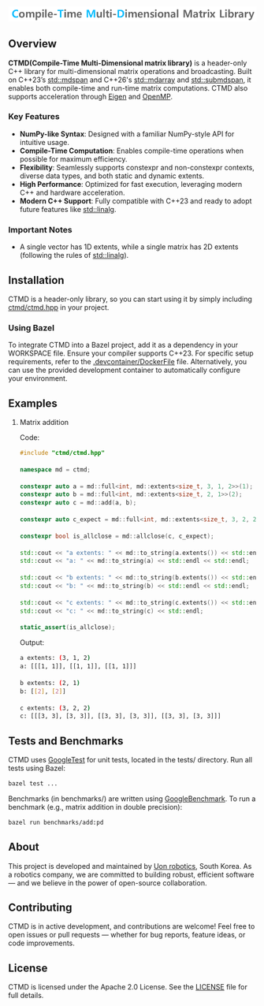 <div align="center">
  <img src="logo.png" width="800" alt="Compile-Time Multi-Dimensional Matrix Library" />
</div>

## Overview
**CTMD(Compile-Time Multi-Dimensional matrix library)** is a header-only C++ library for multi-dimensional matrix operations and broadcasting. Built on C++23’s [std::mdspan](https://en.cppreference.com/w/cpp/container/mdspan) and C++26's [std::mdarray](https://www.open-std.org/jtc1/sc22/wg21/docs/papers/2022/p1684r2.html) and [std::submdspan](https://www.open-std.org/jtc1/sc22/wg21/docs/papers/2023/p2630r4.html), it enables both compile-time and run-time matrix computations. CTMD also supports acceleration through [Eigen](https://eigen.tuxfamily.org/) and [OpenMP](https://www.openmp.org/).

### Key Features
- **NumPy-like Syntax**: Designed with a familiar NumPy-style API for intuitive usage.
- **Compile-Time Computation**: Enables compile-time operations when possible for maximum efficiency.
- **Flexibility**: Seamlessly supports constexpr and non-constexpr contexts, diverse data types, and both static and dynamic extents.
- **High Performance**: Optimized for fast execution, leveraging modern C++ and hardware acceleration.
- **Modern C++ Support**: Fully compatible with C++23 and ready to adopt future features like [std::linalg](https://www.open-std.org/jtc1/sc22/wg21/docs/papers/2023/p1673r12.html).

### Important Notes
- A single vector has 1D extents, while a single matrix has 2D extents (following the rules of [std::linalg](https://www.open-std.org/jtc1/sc22/wg21/docs/papers/2023/p1673r12.html)).

## Installation
CTMD is a header-only library, so you can start using it by simply including [ctmd/ctmd.hpp](ctmd/ctmd.hpp) in your project.

### Using Bazel
To integrate CTMD into a Bazel project, add it as a dependency in your WORKSPACE file. Ensure your compiler supports C++23. For specific setup requirements, refer to the [.devcontainer/DockerFile](.devcontainer/DockerFile) file. Alternatively, you can use the provided development container to automatically configure your environment.

## Examples

1. Matrix addition

    Code:
    ```cpp
    #include "ctmd/ctmd.hpp"

    namespace md = ctmd;

    constexpr auto a = md::full<int, md::extents<size_t, 3, 1, 2>>(1);
    constexpr auto b = md::full<int, md::extents<size_t, 2, 1>>(2);
    constexpr auto c = md::add(a, b);

    constexpr auto c_expect = md::full<int, md::extents<size_t, 3, 2, 2>>(3);

    constexpr bool is_allclose = md::allclose(c, c_expect);

    std::cout << "a extents: " << md::to_string(a.extents()) << std::endl;
    std::cout << "a: " << md::to_string(a) << std::endl << std::endl;

    std::cout << "b extents: " << md::to_string(b.extents()) << std::endl;
    std::cout << "b: " << md::to_string(b) << std::endl << std::endl;

    std::cout << "c extents: " << md::to_string(c.extents()) << std::endl;
    std::cout << "c: " << md::to_string(c) << std::endl;

    static_assert(is_allclose);
    ```

    Output:
    ```bash
    a extents: (3, 1, 2)
    a: [[[1, 1]], [[1, 1]], [[1, 1]]]

    b extents: (2, 1)
    b: [[2], [2]]

    c extents: (3, 2, 2)
    c: [[[3, 3], [3, 3]], [[3, 3], [3, 3]], [[3, 3], [3, 3]]]
    ```

## Tests and Benchmarks
CTMD uses [GoogleTest](https://github.com/google/googletest) for unit tests, located in the tests/ directory. Run all tests using Bazel:
```bash
bazel test ...
```

Benchmarks (in benchmarks/) are written using [GoogleBenchmark](https://github.com/google/benchmark). To run a benchmark (e.g., matrix addition in double precision):
```bash
bazel run benchmarks/add:pd
```

## About
This project is developed and maintained by [Uon robotics](https://uonrobotics.com/), South Korea.
As a robotics company, we are committed to building robust, efficient software — and we believe in the power of open-source collaboration.

## Contributing
CTMD is in active development, and contributions are welcome!
Feel free to open issues or pull requests — whether for bug reports, feature ideas, or code improvements.

## License
CTMD is licensed under the Apache 2.0 License. See the [LICENSE](LICENSE) file for full details.
